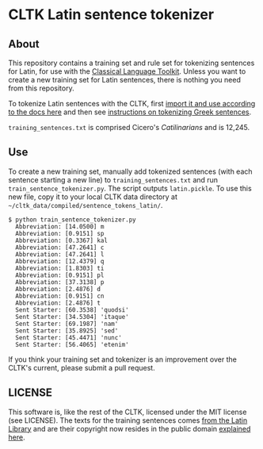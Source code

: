 CLTK Latin sentence tokenizer
=============================

About
-----
This repository contains a training set and rule set for tokenizing sentences for Latin, for use with the [Classical Language Toolkit](https://github.com/kylepjohnson/cltk). Unless you want to create a new training set for Latin sentences, there is nothing you need from this repository.

To tokenize Latin sentences with the CLTK, first [import it and use according to the docs here](http://docs.cltk.org/en/latest/import_corpora.html#cltk-sentence-tokenizer-latin) and then see [instructions on tokenizing Greek sentences](http://docs.cltk.org/en/latest/classical_latin.html#sentence-tokenization).

`training_sentences.txt` is comprised Cicero's *Catilinarians* and is 12,245.

Use
---

To create a new training set, manually add tokenized sentences (with each sentence starting a new line) to `training_sentences.txt` and run `train_sentence_tokenizer.py`. The script outputs `latin.pickle`. To use this new file, copy it to your local CLTK data directory at `~/cltk_data/compiled/sentence_tokens_latin/`.

```shell
$ python train_sentence_tokenizer.py 
  Abbreviation: [14.0500] m
  Abbreviation: [0.9151] sp
  Abbreviation: [0.3367] kal
  Abbreviation: [47.2641] c
  Abbreviation: [47.2641] l
  Abbreviation: [12.4379] q
  Abbreviation: [1.8303] ti
  Abbreviation: [0.9151] pl
  Abbreviation: [37.3138] p
  Abbreviation: [2.4876] d
  Abbreviation: [0.9151] cn
  Abbreviation: [2.4876] t
  Sent Starter: [60.3538] 'quodsi'
  Sent Starter: [34.5304] 'itaque'
  Sent Starter: [69.1987] 'nam'
  Sent Starter: [35.8925] 'sed'
  Sent Starter: [45.4471] 'nunc'
  Sent Starter: [56.4065] 'etenim'
```

If you think your training set and tokenizer is an improvement over the CLTK's current, please submit a pull request.

LICENSE
-------
This software is, like the rest of the CLTK, licensed under the MIT license (see LICENSE). The texts for the training sentences comes [from the Latin Library](https://github.com/kylepjohnson/corpus_latin_library) and are their copyright now resides in the public domain [explained here](http://thelatinlibrary.com/about.html).
